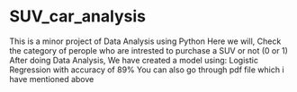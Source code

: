 # SUV_car_analysis
This is a minor project of Data Analysis using Python
Here we will,
Check the category of perople who are intrested to purchase a SUV or not (0 or 1)
After doing Data Analysis, We have created a model using:
Logistic Regression with accuracy of 89%
You can also go through pdf file which i have mentioned above
